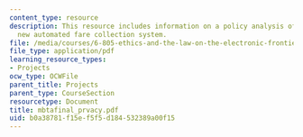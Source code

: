 ```yaml
---
content_type: resource
description: This resource includes information on a policy analysis of the MBTA?s
  new automated fare collection system.
file: /media/courses/6-805-ethics-and-the-law-on-the-electronic-frontier-fall-2005/b0a38781f15ef5f5d184532389a00f15_mbtafinal_prvacy.pdf
file_type: application/pdf
learning_resource_types:
- Projects
ocw_type: OCWFile
parent_title: Projects
parent_type: CourseSection
resourcetype: Document
title: mbtafinal_prvacy.pdf
uid: b0a38781-f15e-f5f5-d184-532389a00f15
---
```


